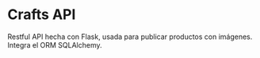 # Crafts API
</hr>
Restful API hecha con Flask, usada para publicar productos con imágenes.</br>
Integra el ORM SQLAlchemy.
